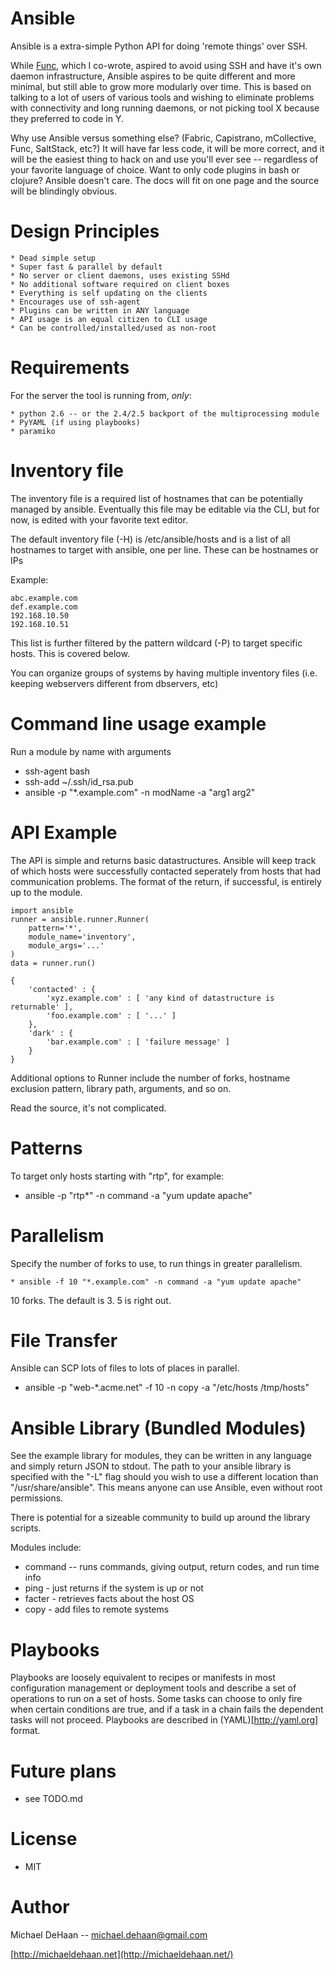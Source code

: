 Ansible
=======

Ansible is a extra-simple Python API for doing 'remote things' over SSH.  

While [Func](http://fedorahosted.org/func), which I co-wrote, 
aspired to avoid using SSH and have it's own daemon infrastructure, 
Ansible aspires to be quite different and more minimal, but still able 
to grow more modularly over time.  This is based on talking to a lot of 
users of various tools and wishing to eliminate problems with connectivity 
and long running daemons, or not picking tool X because they preferred to 
code in Y.

Why use Ansible versus something else?  (Fabric, Capistrano, mCollective, 
Func, SaltStack, etc?) It will have far less code, it will be more correct, 
and it will be the easiest thing to hack on and use you'll ever see -- 
regardless of your favorite language of choice.  Want to only code plugins 
in bash or clojure?  Ansible doesn't care.  The docs will fit on one page 
and the source will be blindingly obvious.

Design Principles
=================

    * Dead simple setup
    * Super fast & parallel by default
    * No server or client daemons, uses existing SSHd
    * No additional software required on client boxes
    * Everything is self updating on the clients  
    * Encourages use of ssh-agent
    * Plugins can be written in ANY language
    * API usage is an equal citizen to CLI usage
    * Can be controlled/installed/used as non-root

Requirements
============

For the server the tool is running from, *only*:

    * python 2.6 -- or the 2.4/2.5 backport of the multiprocessing module
    * PyYAML (if using playbooks)
    * paramiko

Inventory file
==============

The inventory file is a required list of hostnames that can be 
potentially managed by ansible.  Eventually this file may be editable 
via the CLI, but for now, is edited with your favorite text editor.

The default inventory file (-H) is /etc/ansible/hosts and is a list
of all hostnames to target with ansible, one per line.  These
can be hostnames or IPs

Example:

    abc.example.com
    def.example.com
    192.168.10.50
    192.168.10.51

This list is further filtered by the pattern wildcard (-P) to target
specific hosts.  This is covered below.

You can organize groups of systems by having multiple inventory
files (i.e. keeping webservers different from dbservers, etc)

Command line usage example
==========================

Run a module by name with arguments
 
   * ssh-agent bash
   * ssh-add ~/.ssh/id_rsa.pub
   * ansible -p "*.example.com" -n modName -a "arg1 arg2"

API Example
===========

The API is simple and returns basic datastructures.  Ansible will keep
track of which hosts were successfully contacted seperately from hosts
that had communication problems.  The format of the return, if successful,
is entirely up to the module.

    import ansible
    runner = ansible.runner.Runner(
        pattern='*',
        module_name='inventory',
        module_args='...' 
    )
    data = runner.run()

    { 
        'contacted' : {
            'xyz.example.com' : [ 'any kind of datastructure is returnable' ],
            'foo.example.com' : [ '...' ]
        },
        'dark' : {
            'bar.example.com' : [ 'failure message' ]
        }
    }

Additional options to Runner include the number of forks, hostname
exclusion pattern, library path, arguments, and so on.  

Read the source, it's not complicated.

Patterns
========

To target only hosts starting with "rtp", for example:

   * ansible -p "rtp*" -n command -a "yum update apache"

Parallelism
===========

Specify the number of forks to use, to run things in greater parallelism.

    * ansible -f 10 "*.example.com" -n command -a "yum update apache"

10 forks.  The default is 3.  5 is right out.

File Transfer
=============

Ansible can SCP lots of files to lots of places in parallel.

   * ansible -p "web-*.acme.net" -f 10 -n copy -a "/etc/hosts /tmp/hosts"

Ansible Library (Bundled Modules)
=================================

See the example library for modules, they can be written in any language
and simply return JSON to stdout.  The path to your ansible library is
specified with the "-L" flag should you wish to use a different location
than "/usr/share/ansible".  This means anyone can use Ansible, even without
root permissions.

There is potential for a sizeable community to build 
up around the library scripts.

Modules include:

   * command -- runs commands, giving output, return codes, and run time info
   * ping - just returns if the system is up or not
   * facter - retrieves facts about the host OS
   * copy - add files to remote systems

Playbooks
=========

Playbooks are loosely equivalent to recipes or manifests in most configuration
management or deployment tools and describe a set of operations to run on
a set of hosts.  Some tasks can choose to only fire when certain
conditions are true, and if a task in a chain fails the dependent tasks
will not proceed.  Playbooks are described in (YAML)[http://yaml.org] format.

Future plans
============

   * see TODO.md

License
=======

   * MIT

Author
======

Michael DeHaan -- michael.dehaan@gmail.com

[http://michaeldehaan.net](http://michaeldehaan.net/)


